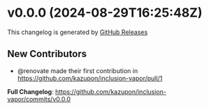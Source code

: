# v0.0.0 (2024-08-29T16:25:48Z)

This changelog is generated by [GitHub Releases](https://github.com/kazupon/inclusion-vapor/releases/tag/v0.0.0)

<!-- Release notes generated using configuration in .github/release.yml at v0.0.0 -->

## New Contributors

- @renovate made their first contribution in https://github.com/kazupon/inclusion-vapor/pull/1

**Full Changelog**: https://github.com/kazupon/inclusion-vapor/commits/v0.0.0
